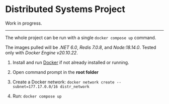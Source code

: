 
# Distributed Systems Project

Work in progress.


---

The whole project can be run with a single `docker compose up` command.

The images pulled will be _.NET 6.0_, _Redis 7.0.8_, and _Node:18.14.0_. Tested only with _Docker Engine v20.10.22_.

1. Install and run [Docker](https://www.docker.com/) if not already installed or running.

2. Open command prompt in the **root folder**

3. Create a Docker network: `docker network create --subnet=177.17.0.0/16 distr_network`

4. Run: `docker compose up`





<!--
`docker network create --subnet=177.17.0.0/16 distr_network`

**3. Pull Redis Docker image:**

`docker pull redis`


**4. Run Redis Cluster container:**

`docker compose --file ./Backplane/Cluster/docker-compose.yml up`


**5. Build application server Docker image:**

`docker build -t distr_chat:1 "./Application Server"`


**6. Run two application server containers:**

`docker run -d --hostname distr_server_1 --net distr_network --ip 177.17.0.5 --add-host redis:177.17.0.255 -p 5000:80 --name distr_server_1 distr_chat:1`

`docker run -d --hostname distr_server_2 --net distr_network --ip 177.17.0.6 --add-host redis:177.17.0.255 -p 5001:80 --name distr_server_2 distr_chat:1`


**7. Build frontend (will pull [node image](https://hub.docker.com/_/node/)) Docker image:**

`docker build -t distr_frontend:1 ./Frontend`

**8. Run frontend Docker container:**

`docker run -d --hostname distr_frontend --net distr_network -p 3000:3000 --name distr_frontend distr_frontend:1`
 -->
